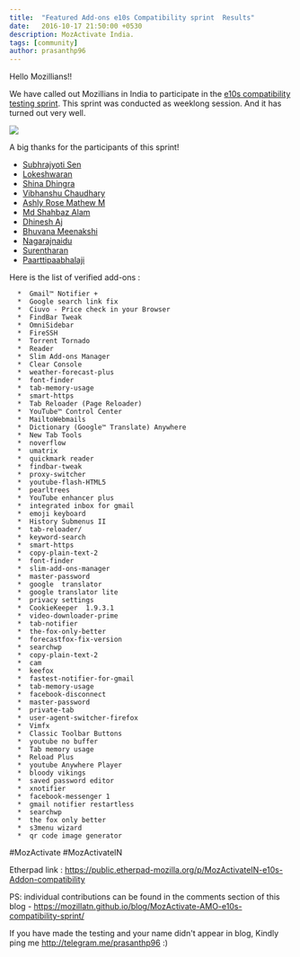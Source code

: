 ```yaml
---
title:  "Featured Add-ons e10s Compatibility sprint  Results"
date:   2016-10-17 21:50:00 +0530
description: MozActivate India.
tags: [community]
author: prasanthp96
---
```


Hello Mozillians!!

We have called out Mozillians in India to participate in the <a href="https://mozillatn.github.io/blog/MozActivate-AMO-e10s-compatibility-sprint/">e10s compatibility testing sprint</a>. This sprint was conducted as weeklong session. And it has turned out very well.


<img src="https://i.ytimg.com/vi/7YkWWAAglJ8/maxresdefault.jpg">


A big thanks for the participants of this sprint!

<ul>
	<li><a href="https://twitter.com/iamsubhrajyoti">Subhrajyoti Sen</a></li>
	<li><a href="https://twitter.com/lokeshwaran36">Lokeshwaran</a></li>
	<li><a href="https://twitter.com/shina_dhingra">Shina Dhingra </a></li>
	<li><a href="https://twitter.com/vibhanshu95">Vibhanshu Chaudhary</a></li>
	<li><a href="https://twitter.com/ashlirosemathew">Ashly Rose Mathew M</a></li>
	<li><a href="https://twitter.com/mdsbzalam">Md Shahbaz Alam</a></li>
	<li><a href="https://twitter.com/Dhinesh_kumar_M">Dhinesh Aj</a></li>
	<li><a href="https://twitter.com/bhuvanakotees1">Bhuvana Meenakshi</a></li>
	<li><a href="https://twitter.com/nagarajnaidu921">Nagarajnaidu</a></li>
	<li><a href="https://twitter.com/surentharan7">Surentharan</a></li>
	<li><a href="https://twitter.com/paarilovely">Paarttipaabhalaji</a></li>
</ul>	


Here is the list of verified add-ons :

      *  Gmail™ Notifier +
      *  Google search link fix
      *  Ciuvo - Price check in your Browser
      *  FindBar Tweak
      *  OmniSidebar
      *  FireSSH
      *  Torrent Tornado
      *  Reader
      *  Slim Add-ons Manager
      *  Clear Console  
      *  weather-forecast-plus 
      *  font-finder 
      *  tab-memory-usage 
      *  smart-https 
      *  Tab Reloader (Page Reloader)
      *  YouTube™ Control Center
      *  MailtoWebmails
      *  Dictionary (Google™ Translate) Anywhere
      *  New Tab Tools 
      *  noverflow
      *  umatrix
      *  quickmark reader
      *  findbar-tweak
      *  proxy-switcher
      *  youtube-flash-HTML5
      *  pearltrees
      *  YouTube enhancer plus
      *  integrated inbox for gmail
      *  emoji keyboard
      *  History Submenus II
      *  tab-reloader/
      *  keyword-search
      *  smart-https
      *  copy-plain-text-2
      *  font-finder
      *  slim-add-ons-manager
      *  master-password
      *  google  translator
      *  google translator lite
      *  privacy settings
      *  CookieKeeper  1.9.3.1 
      *  video-downloader-prime
      *  tab-notifier
      *  the-fox-only-better
      *  forecastfox-fix-version
      *  searchwp
      *  copy-plain-text-2
      *  cam
      *  keefox
      *  fastest-notifier-for-gmail
      *  tab-memory-usage
      *  facebook-disconnect
      *  master-password
      *  private-tab
      *  user-agent-switcher-firefox
      *  Vimfx
      *  Classic Toolbar Buttons
      *  youtube no buffer
      *  Tab memory usage
      *  Reload Plus
      *  youtube Anywhere Player
      *  bloody vikings
      *  saved password editor
      *  xnotifier
      *  facebook-messenger 1
      *  gmail notifier restartless
      *  searchwp
      *  the fox only better
      *  s3menu wizard
      *	 qr code image generator
      
      
#MozActivate   #MozActivateIN

Etherpad link : https://public.etherpad-mozilla.org/p/MozActivateIN-e10s-Addon-compatibility

PS: individual contributions can be found in the comments section of this blog - https://mozillatn.github.io/blog/MozActivate-AMO-e10s-compatibility-sprint/ 

If you have made the testing and your name didn't appear in blog, Kindly ping me http://telegram.me/prasanthp96  :)

